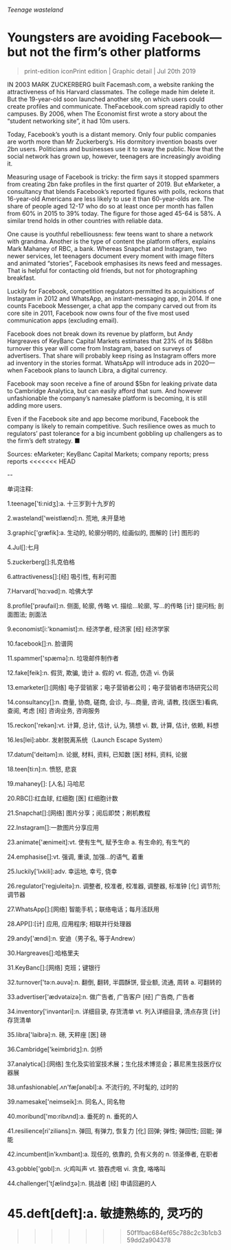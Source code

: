 ###### Teenage wasteland
# Youngsters are avoiding Facebook—but not the firm’s other platforms 
> print-edition iconPrint edition | Graphic detail | Jul 20th 2019 
IN 2003 MARK ZUCKERBERG built Facemash.com, a website ranking the attractiveness of his Harvard classmates. The college made him delete it. But the 19-year-old soon launched another site, on which users could create profiles and communicate. TheFacebook.com spread rapidly to other campuses. By 2006, when The Economist first wrote a story about the “student networking site”, it had 10m users. 
Today, Facebook’s youth is a distant memory. Only four public companies are worth more than Mr Zuckerberg’s. His dormitory invention boasts over 2bn users. Politicians and businesses use it to sway the public. Now that the social network has grown up, however, teenagers are increasingly avoiding it. 
Measuring usage of Facebook is tricky: the firm says it stopped spammers from creating 2bn fake profiles in the first quarter of 2019. But eMarketer, a consultancy that blends Facebook’s reported figures with polls, reckons that 16-year-old Americans are less likely to use it than 60-year-olds are. The share of people aged 12-17 who do so at least once per month has fallen from 60% in 2015 to 39% today. The figure for those aged 45-64 is 58%. A similar trend holds in other countries with reliable data. 
One cause is youthful rebelliousness: few teens want to share a network with grandma. Another is the type of content the platform offers, explains Mark Mahaney of RBC, a bank. Whereas Snapchat and Instagram, two newer services, let teenagers document every moment with image filters and animated “stories”, Facebook emphasises its news feed and messages. That is helpful for contacting old friends, but not for photographing breakfast. 
Luckily for Facebook, competition regulators permitted its acquisitions of Instagram in 2012 and WhatsApp, an instant-messaging app, in 2014. If one counts Facebook Messenger, a chat app the company carved out from its core site in 2011, Facebook now owns four of the five most used communication apps (excluding email). 
Facebook does not break down its revenue by platform, but Andy Hargreaves of KeyBanc Capital Markets estimates that 23% of its $68bn turnover this year will come from Instagram, based on surveys of advertisers. That share will probably keep rising as Instagram offers more ad inventory in the stories format. WhatsApp will introduce ads in 2020—when Facebook plans to launch Libra, a digital currency. 
Facebook may soon receive a fine of around $5bn for leaking private data to Cambridge Analytica, but can easily afford that sum. And however unfashionable the company’s namesake platform is becoming, it is still adding more users. 
Even if the Facebook site and app become moribund, Facebook the company is likely to remain competitive. Such resilience owes as much to regulators’ past tolerance for a big incumbent gobbling up challengers as to the firm’s deft strategy. ■ 
Sources: eMarketer; KeyBanc Capital Markets; company reports; press reports 
<<<<<<< HEAD
-- 
 单词注释:
1.teenage['ti:nidʒ]:a. 十三岁到十九岁的 
2.wasteland['weistlænd]:n. 荒地, 未开垦地 
3.graphic['græfik]:a. 生动的, 轮廓分明的, 绘画似的, 图解的 [计] 图形的 
4.Jul[]:七月 
5.zuckerberg[]:扎克伯格 
6.attractiveness[]:[经] 吸引性, 有利可图 
7.Harvard['hɑ:vәd]:n. 哈佛大学 
8.profile['prәufail]:n. 侧面, 轮廓, 传略 vt. 描绘...轮廓, 写...的传略 [计] 提问档; 剖面图法; 剖面法 
9.economist[i:'kɒnәmist]:n. 经济学者, 经济家 [经] 经济学家 
10.facebook[]:n. 脸谱网 
11.spammer['spæmә]:n. 垃圾邮件制作者 
12.fake[feik]:n. 假货, 欺骗, 诡计 a. 假的 vt. 假造, 仿造 vi. 伪装 
13.emarketer[]:[网络] 电子营销家；电子营销者公司；电子营销者市场研究公司 
14.consultancy[]:n. 商量, 协商, 磋商, 会诊, 与...商量, 咨询, 请教, 找(医生)看病, 查阅, 考虑 [经] 咨询业务, 咨询服务 
15.reckon['rekәn]:vt. 计算, 总计, 估计, 认为, 猜想 vi. 数, 计算, 估计, 依赖, 料想 
16.les[lei]:abbr. 发射脱离系统（Launch Escape System） 
17.datum['deitәm]:n. 论据, 材料, 资料, 已知数 [医] 材料, 资料, 论据 
18.teen[ti:n]:n. 愤怒, 悲哀 
19.mahaney[]: [人名] 马哈尼 
20.RBC[]:红血球, 红细胞 [医] 红细胞计数 
21.Snapchat[]:[网络] 图片分享；阅后即焚；刷机教程 
22.Instagram[]:一款图片分享应用 
23.animate['ænimeit]:vt. 使有生气, 赋予生命 a. 有生命的, 有生气的 
24.emphasise[]:vt. 强调, 重读, 加强...的语气, 着重 
25.luckily['lʌkili]:adv. 幸运地, 幸亏, 侥幸 
26.regulator['regjuleitә]:n. 调整者, 校准者, 校准器, 调整器, 标准钟 [化] 调节剂; 调节器 
27.WhatsApp[]:[网络] 智能手机；联络电话；每月活跃用 
28.APP[]:[计] 应用, 应用程序; 相联并行处理器 
29.andy['ændi]:n. 安迪（男子名, 等于Andrew） 
30.Hargreaves[]:哈格里夫 
31.KeyBanc[]:[网络] 克班；键银行 
32.turnover['tә:n.әuvә]:n. 翻倒, 翻转, 半圆酥饼, 营业额, 流通, 周转 a. 可翻转的 
33.advertiser['ædvәtaizә]:n. 做广告者, 广告客户 [经] 广告商, 广告者 
34.inventory['invәntәri]:n. 详细目录, 存货清单 vt. 列入详细目录, 清点存货 [计] 存货清单 
35.libra['laibrә]:n. 磅, 天秤座 [医] 磅 
36.Cambridge['keimbridʒ]:n. 剑桥 
37.analytica[]:[网络] 生化及实验室技术展；生化技术博览会；慕尼黑生技医疗仪器展 
38.unfashionable[.ʌn'fæʃәnәbl]:a. 不流行的, 不时髦的, 过时的 
39.namesake['neimseik]:n. 同名人, 同名物 
40.moribund['mɒ:ribʌnd]:a. 垂死的 n. 垂死的人 
41.resilience[ri'ziliәns]:n. 弹回, 有弹力, 恢复力 [化] 回弹; 弹性; 弹回性; 回能; 弹能 
42.incumbent[in'kʌmbәnt]:a. 现任的, 依靠的, 负有义务的 n. 领圣俸者, 在职者 
43.gobble['gɒbl]:n. 火鸡叫声 vt. 狼吞虎咽 vi. 贪食, 咯咯叫 
44.challenger['tʃælindʒә]:n. 挑战者 [经] 申请回避的人 
45.deft[deft]:a. 敏捷熟练的, 灵巧的 
=======
>>>>>>> 50f1fbac684ef65c788c2c3b1cb359dd2a904378
